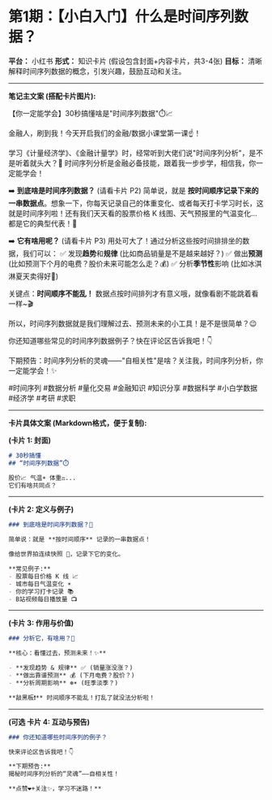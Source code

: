 # 第1期：【小白入门】什么是时间序列数据？

**平台：** 小红书
**形式：** 知识卡片 (假设包含封面+内容卡片，共3-4张)
**目标：** 清晰解释时间序列数据的概念，引发兴趣，鼓励互动和关注。

---

**笔记主文案 (搭配卡片图片):**

【你一定能学会】30秒搞懂啥是"时间序列数据"⏱️📈

金融人，刷到我！今天开启我们的金融/数据小课堂第一课☝️！

学习《计量经济学》、《金融计量学》时，经常听到大佬们说"时间序列分析"，是不是听着就头大？🤯 时间序列分析是金融必备技能，跟着我一步步学，相信我，你一定能学会！

➡️ **到底啥是时间序列数据？** (请看卡片 P2)
简单说，就是 **按时间顺序记录下来的一串数据点**。想象一下，你每天记录自己的体重变化、或者每天打卡学习时长，这就是时间序列啦！还有我们天天看的股票价格 K 线图、天气预报里的气温变化...都是它的典型代表！📸️

➡️ **它有啥用呢？** (请看卡片 P3)
用处可大了！通过分析这些按时间排排坐的数据，我们可以：
✅ 发现**趋势**和**规律** (比如商品销量是不是越来越好？)
✅ 做出**预测** (比如预测下个月的电费？股价未来可能怎么走？💰)
✅ 分析**季节性**影响 (比如冰淇淋夏天卖得好🍦)

关键点：**时间顺序不能乱！** 数据点按时间排列才有意义哦，就像看剧不能跳着看一样~🎬

所以，时间序列数据就是我们理解过去、预测未来的小工具！是不是很简单？😉

你还知道哪些常见的时间序列数据例子？快在评论区告诉我吧！👇

下期预告：时间序列分析的灵魂——"自相关性"是啥？关注我，时间序列分析，你一定能学会！✨

#时间序列 #数据分析 #量化交易 #金融知识 #知识分享 #数据科学 #小白学数据 #经济学 #考研 #求职

---

**卡片具体文案 (Markdown格式，便于复制):**

**(卡片 1: 封面)**

```markdown
# 30秒搞懂
## “时间序列数据”⏱️

股价📈 气温☀️ 体重⚖️...
它们有啥共同点？
```

---

**(卡片 2: 定义与例子)**

```markdown
### 到底啥是时间序列数据？🤔

简单说：就是 **按时间顺序** 记录的一串数据点！

像给世界拍连续快照 📸️，记录下它的变化。

**常见例子:**
- 股票每日价格 K 线 📈
- 城市每日气温变化 ☀️
- 你的学习打卡记录 📚
- B站视频每日播放量 📺
```

---

**(卡片 3: 作用与价值)**

```markdown
### 分析它，有啥用？🧐

**核心：看懂过去，预测未来！✨**

- **发现趋势 & 规律** ✅ (销量涨没涨？)
- **做出靠谱预测** 💰 (下月电费？股价？)
- **分析周期影响** ❄️☀️ (旺季淡季？)

**敲黑板❗️** 时间顺序不能乱！打乱了就没法分析啦！
```

---

**(可选 卡片 4: 互动与预告)**

```markdown
### 你还知道哪些时间序列的例子？

快来评论区告诉我吧！👇

**下期预告:**
揭秘时间序列分析的“灵魂”——自相关性！

**点赞❤️+关注✨，学习不迷路！** 